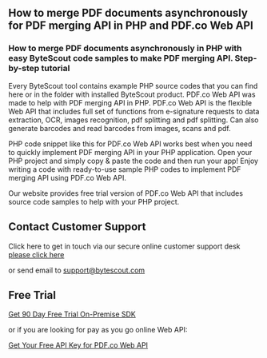 ## How to merge PDF documents asynchronously for PDF merging API in PHP and PDF.co Web API

### How to merge PDF documents asynchronously in PHP with easy ByteScout code samples to make PDF merging API. Step-by-step tutorial

Every ByteScout tool contains example PHP source codes that you can find here or in the folder with installed ByteScout product. PDF.co Web API was made to help with PDF merging API in PHP. PDF.co Web API is the flexible Web API that includes full set of functions from e-signature requests to data extraction, OCR, images recognition, pdf splitting and pdf splitting. Can also generate barcodes and read barcodes from images, scans and pdf.

PHP code snippet like this for PDF.co Web API works best when you need to quickly implement PDF merging API in your PHP application. Open your PHP project and simply copy & paste the code and then run your app! Enjoy writing a code with ready-to-use sample PHP codes to implement PDF merging API using PDF.co Web API.

Our website provides free trial version of PDF.co Web API that includes source code samples to help with your PHP project.

## Contact Customer Support

Click here to get in touch via our secure online customer support desk [please click here](https://bytescout.zendesk.com/hc/en-us/requests/new?subject=PDF.co%20Web%20API%20Question)

or send email to [support@bytescout.com](mailto:support@bytescout.com?subject=PDF.co%20Web%20API%20Question) 

## Free Trial

[Get 90 Day Free Trial On-Premise SDK](https://bytescout.com/download/web-installer?utm_source=github-readme)

or if you are looking for pay as you go online Web API:

[Get Your Free API Key for PDF.co Web API](https://pdf.co/documentation/api?utm_source=github-readme)
